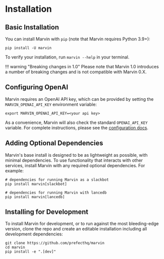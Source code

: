 # Installation

## Basic Installation


You can install Marvin with `pip` (note that Marvin requires Python 3.9+):

```shell
pip install -U marvin
``` 

To verify your installation, run `marvin --help` in your terminal. 


!!! warning "Breaking changes in 1.0"
    Please note that Marvin 1.0 introduces a number of breaking changes and is not compatible with Marvin 0.X.

## Configuring OpenAI

Marvin requires an OpenAI API key, which can be provided by setting the `MARVIN_OPENAI_API_KEY` environment variable: 

```shell
export MARVIN_OPENAI_API_KEY=<your api key>
```

As a convenience, Marvin will also check the standard `OPENAI_API_KEY` variable. For complete instructions, please see the [configuration docs](/src/reference/configuration.md).

## Adding Optional Dependencies
Marvin's base install is designed to be as lightweight as possible, with minimal dependencies. To use functionality that interacts with other services, install Marvin with any required optional dependencies. For example:

```shell
# dependencies for running Marvin as a slackbot
pip install marvin[slackbot]

# dependencies for running Marvin with lancedb
pip install marvin[lancedb]
```


## Installing for Development

To install Marvin for development, or to run against the most bleeding-edge version, clone the repo and create an editable installation including all development dependencies:

```shell
git clone https://github.com/prefecthq/marvin
cd marvin
pip install -e ".[dev]"
```